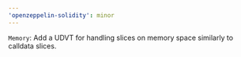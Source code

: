 ```yaml
---
'openzeppelin-solidity': minor
---
```


`Memory`: Add a UDVT for handling slices on memory space similarly to calldata slices.
